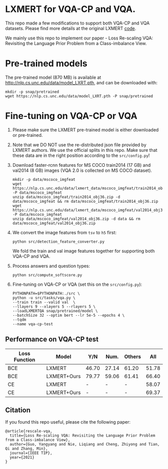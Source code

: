 # LXMERT for VQA-CP and VQA.

This repo made a few modifications to support both VQA-CP and VQA datasets. Please find more details at the original LXMERT [code](https://github.com/airsplay/lxmert).

We mainly use this repo to implement our paper - Loss Re-scaling VQA: Revisiting the Language Prior Problem from a Class-imbalance View.  

# Pre-trained models

The pre-trained model (870 MB) is available at http://nlp.cs.unc.edu/data/model_LXRT.pth, and can be downloaded with:

```
mkdir -p snap/pretrained 
wget https://nlp.cs.unc.edu/data/model_LXRT.pth -P snap/pretrained
```

# Fine-tuning on VQA-CP or VQA

1. Please make sure the LXMERT pre-trained model is either downloaded or pre-trained.

2. Note that we DO NOT use the re-distributed json file provided by LXMERT authors. We use the official splits in this repo. Make sure that these data are in the right position according to the ```src/config.py```!
  
3. Download faster-rcnn features for MS COCO train2014 (17 GB) and val2014 (8 GB) images (VQA 2.0 is collected on MS COCO dataset). 
    ```
    mkdir -p data/mscoco_imgfeat
    wget https://nlp.cs.unc.edu/data/lxmert_data/mscoco_imgfeat/train2014_obj36.zip -P data/mscoco_imgfeat
    unzip data/mscoco_imgfeat/train2014_obj36.zip -d data/mscoco_imgfeat && rm data/mscoco_imgfeat/train2014_obj36.zip
    wget https://nlp.cs.unc.edu/data/lxmert_data/mscoco_imgfeat/val2014_obj36.zip -P data/mscoco_imgfeat
    unzip data/mscoco_imgfeat/val2014_obj36.zip -d data && rm data/mscoco_imgfeat/val2014_obj36.zip
    ```
4. We convert the image features from ```tsv``` to ```h5``` first:
    ```
    python src/detection_feature_converter.py
    ```
    We fold the train and val image features together for supporting both VQA-CP and VQA.

5. Process answers and question types:
    ```
    python src/compute_softscore.py 
    ```
6. Fine-tuning on VQA-CP or VQA (set this on the ```src/config.py```):
    ```
    PYTHONPATH=$PYTHONPATH:./src \
    python -u src/tasks/vqa.py \
    --train train --valid val  \
    --llayers 9 --xlayers 5 --rlayers 5 \
    --loadLXMERTQA snap/pretrained/model \
    --batchSize 32 --optim bert --lr 5e-5 --epochs 4 \
    --tqdm
    --name vqa-cp-test
    ```
## Performance on VQA-CP test

<center>

Loss Function   | Model         | Y/N   | Num.  | Others    | All
-------         | ------------- | ----- | ----- | --------- | -----
BCE             | LXMERT        |46.70  | 27.14 | 61.20     | 51.78
BCE             | LXMERT+Ours   |79.77  | 59.06 | 61.41     | 66.40
CE              | LXMERT        |-      | -     | -         | 58.07
CE              | LXMERT+Ours   |-      | -     | -         | 69.37
                
</center>

## Citation
If you found this repo useful, please cite the following paper:  
```
@article{rescale-vqa,
  title={Loss Re-scaling VQA: Revisiting the Language Prior Problem from a Class-imbalance View},
  author={Guo, Yangyang and Nie, Liqiang and Cheng, Zhiyong and Tian, Qi and Zhang, Min},
  journal={IEEE TIP},
  year={2021}
}
```  
